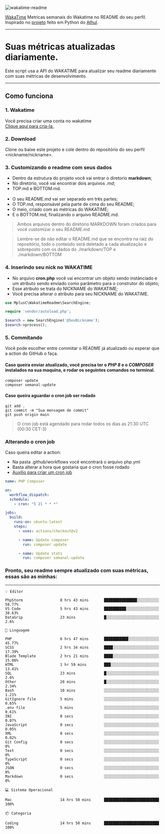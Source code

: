 ![wakatime-readme](https://socialify.git.ci/bymatheus/wakatime-readme/image?description=1&descriptionEditable=M%C3%A9tricas%20semanais%20do%20Wakatime%20no%20seu%20README%20de%20perfil.&font=KoHo&forks=1&language=1&owner=1&pattern=Signal&stargazers=1&theme=Dark)

[WakaTime](https://wakatime.com) Metricas semanais do Wakatime no README do seu perfil. <br>
Inspirado no [projeto](https://github.com/athul/waka-readme) feito em Python do [Athul](https://github.com/athul).
___

# Suas métricas atualizadas diariamente.
Este script usa a API do WAKATIME para atualizar seu readme diariamente com suas métricas de desenvolvimento.

___

## Como funciona

### 1. Wakatime
Você precisa criar uma conta no wakatime <br>
[Clique aqui para cria-la.](https://wakatime.com) 

### 2. Download
Clone ou baixe este projeto e cole dentro do repositório do seu perfil <nickname/nickname>.

### 3. Customizando o readme com seus dados
- Dentro da estrutura do projeto você vai entrar o diretorio **markdown**;  
- No diretório, você vai encontrar dois arquivos *.md*;
- TOP.md e BOTTOM.md.
<br><br>
- O seu README.md vai ser separado em três partes; 
- O TOP.md, responsável pela parte de cima do seu README;
- O meio, criado com as métricas do WAKATIME;
- E o BOTTOM.md, finalizando o arquivo README.md.<br>

> Ambos arquivos dentro do diretório MARKDOWN foram criados para você customizar o seu README.md

> Lembre-se de não editar o README.md que se encontra na raiz do repositório, todo o conteúdo será deletado a cada atualização e sobreposto com os dados do ./markdown/TOP e ./markdown/BOTTOM

### 4. Inserindo seu nick no WAKATIME
- No arquivo **cron.php** você vai encontrar um objeto sendo instânciado e um atributo sendo enviado como parâmetro para o construtor do objeto;
- Esse atributo se trata do NICKNAME do WAKATIME;
- Você precisa alterar o atributo para seu NICKNAME do WAKATIME.

```php
use MplusC\WakatimeReadme\SearchEngine;

require 'vendor/autoload.php';

$search = new SearchEngine('@SeuNickname');
$search->process();
```

### 5. Commitando
Você pode escolher entre commitar o README já atualizado ou esperar que a action do GitHub o faça. <br>

#### Caso queira enviar atualizado, você precisa ter o *PHP 8* e o *COMPOSER* instalados na sua maquina, e rodar os seguintes comandos no terminal.
```composer
composer update
composer semanal-update 
```

#### Caso queira aguardar o cron job ser rodado 
```git 
git add .
git commit -m "Sua mensagem de commit"
git push origin main
```

>O cron job está agendado para rodar todos os dias as 21:30 UTC (00:30 CET-3) 

### Alterando o cron job
Caso queira editar a action:

- Na pasta .github/workflows você encontrará o arquivo php.yml
- Basta alterar a hora que gostaria que o cron fosse rodado
- [Auxilio para criar um cron job](https://crontab.guru)

```yml
name: PHP Composer

on:
  workflow_dispatch:
  schedule:
    - cron: "5 21 * * *"

jobs:
  build:
    runs-on: ubuntu-latest
    steps:
      - uses: actions/checkout@v2

      - name: Update composer
        run: composer update

      - name: Update stats
        run: composer semanal-update
```

### Pronto, seu readme sempre atualizado com suas métricas, essas são as minhas:

___
```text
💡 Editor

PhpStorm                 8 hrs 43 mins       ███████████████░░░░░░░░░░     58.77%
VS Code                  5 hrs 43 mins       ██████████░░░░░░░░░░░░░░░     38.63%
DataGrip                 23 mins             █░░░░░░░░░░░░░░░░░░░░░░░░       2.6%
```
```text
💬 Linguagem

PHP                      6 hrs 47 mins       ███████████░░░░░░░░░░░░░░     45.77%
SCSS                     2 hrs 34 mins       ████░░░░░░░░░░░░░░░░░░░░░     17.39%
Blade Template           2 hrs 21 mins       ████░░░░░░░░░░░░░░░░░░░░░     15.86%
HTML                     1 hr 59 mins        ███░░░░░░░░░░░░░░░░░░░░░░     13.41%
SQL                      23 mins             █░░░░░░░░░░░░░░░░░░░░░░░░       2.6%
Other                    20 mins             █░░░░░░░░░░░░░░░░░░░░░░░░      2.34%
Bash                     10 mins             ░░░░░░░░░░░░░░░░░░░░░░░░░      1.21%
GitIgnore file           5 mins              ░░░░░░░░░░░░░░░░░░░░░░░░░      0.65%
.env file                5 mins              ░░░░░░░░░░░░░░░░░░░░░░░░░      0.61%
INI                      0 secs              ░░░░░░░░░░░░░░░░░░░░░░░░░      0.07%
JavaScript               0 secs              ░░░░░░░░░░░░░░░░░░░░░░░░░      0.05%
XML                      0 secs              ░░░░░░░░░░░░░░░░░░░░░░░░░      0.02%
Git Config               0 secs              ░░░░░░░░░░░░░░░░░░░░░░░░░         0%
Text                     0 secs              ░░░░░░░░░░░░░░░░░░░░░░░░░         0%
TypeScript               0 secs              ░░░░░░░░░░░░░░░░░░░░░░░░░         0%
JSON                     0 secs              ░░░░░░░░░░░░░░░░░░░░░░░░░         0%
Markdown                 0 secs              ░░░░░░░░░░░░░░░░░░░░░░░░░         0%
```
```text
💻 Sistema Operacional

Mac                      14 hrs 50 mins      █████████████████████████       100%
```
```text
📦 Categoria

Coding                   14 hrs 50 mins      █████████████████████████       100%
```

